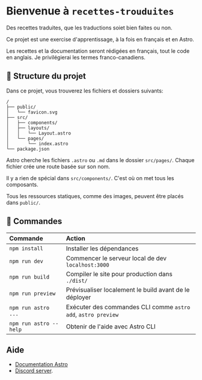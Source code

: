# Bienvenue à `recettes-trouduites`

Des recettes traduites, que les traductions soiet bien faites ou non.

Ce projet est une exercise d'apprentissage, à la fois en français et en Astro.

Les recettes et la documentation seront rédigées en français, tout le
code en anglais. Je privilégierai les termes franco-canadiens.

## 🚀 Structure du projet

Dans ce projet, vous trouverez les fichiers et dossiers suivants:

```
/
├── public/
│   └── favicon.svg
├── src/
│   ├── components/
│   ├── layouts/
│   │   └── Layout.astro
│   └── pages/
│       └── index.astro
└── package.json
```

Astro cherche les fichiers `.astro` ou `.md` dans le dossier `src/pages/`.
Chaque fichier crée une route basée sur son nom.

Il y a rien de spécial dans `src/components/`. C'est où on met tous les
composants.

Tous les ressources statiques, comme des images, peuvent être placés dans
`public/`.

## 🧞 Commandes

| Commande               | Action                                                        |
| :--------------------- | :------------------------------------------------------------ |
| `npm install`          | Installer les dépendances                                     |
| `npm run dev`          | Commencer le serveur local de dev `localhost:3000`            |
| `npm run build`        | Compiler le site pour production dans `./dist/`               |
| `npm run preview`      | Prévisualiser localement le build avant de le déployer        |
| `npm run astro ...`    | Exécuter des commandes CLI comme `astro add`, `astro preview` |
| `npm run astro --help` | Obtenir de l'aide avec Astro CLI                              |

## Aide

- [Documentation Astro](https://docs.astro.build)
- [Discord server](https://astro.build/chat).
